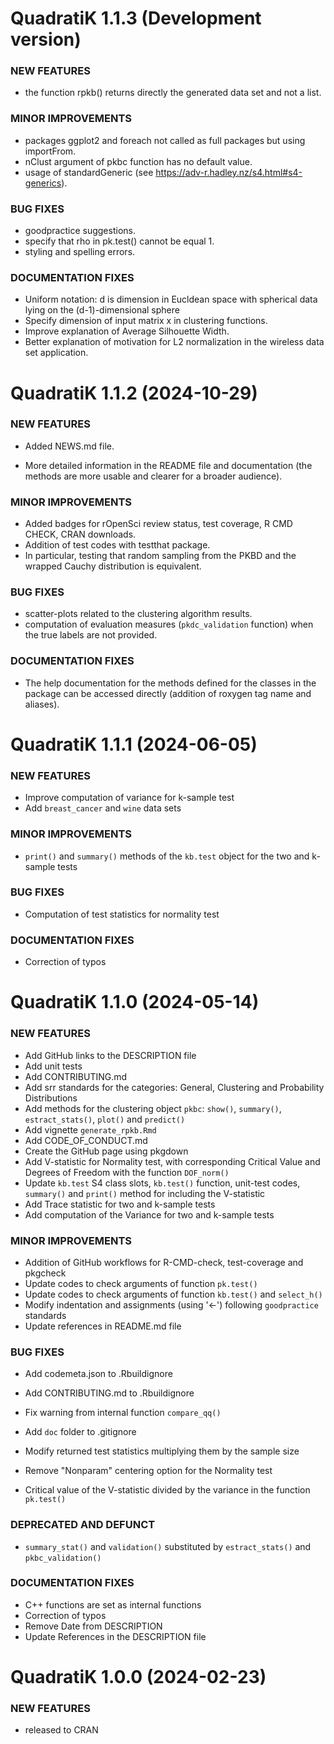 QuadratiK 1.1.3 (Development version) 
=========================

### NEW FEATURES

  * the function rpkb() returns directly the generated data set and not a list.
    

### MINOR IMPROVEMENTS

  * packages ggplot2 and foreach not called as full packages but using 
    importFrom.
  * nClust argument of pkbc function has no default value.
  * usage of standardGeneric (see https://adv-r.hadley.nz/s4.html#s4-generics).
  
### BUG FIXES

  * goodpractice suggestions.
  * specify that rho in pk.test() cannot be equal 1.
  * styling and spelling errors.

### DOCUMENTATION FIXES

  * Uniform notation: d is dimension in Eucldean space with spherical data lying
    on the (d-1)-dimensional sphere
  * Specify dimension of input matrix x in clustering functions.
  * Improve explanation of Average Silhouette Width.
  * Better explanation of motivation for L2 normalization in the wireless data
    set application.


QuadratiK 1.1.2 (2024-10-29) 
=========================

### NEW FEATURES

  * Added NEWS.md file.
  
  * More detailed information in the README file and documentation (the methods 
    are more usable and clearer for a broader audience). 

### MINOR IMPROVEMENTS

  * Added badges for rOpenSci review status, test coverage, R CMD CHECK,
    CRAN downloads.
  * Addition of test codes with testthat package. 
  * In particular, testing that random sampling from the PKBD and the wrapped
          Cauchy distribution is equivalent.
  
### BUG FIXES

  * scatter-plots related to the clustering algorithm results.
  * computation of evaluation measures (`pkdc_validation` function) when the 
    true labels are not provided.

### DOCUMENTATION FIXES

  * The help documentation for the methods defined for the classes in the 
    package can be accessed directly (addition of roxygen tag name and 
    aliases).


QuadratiK 1.1.1 (2024-06-05)
=========================

### NEW FEATURES

  * Improve computation of variance for k-sample test
  * Add `breast_cancer` and `wine` data sets
  
### MINOR IMPROVEMENTS

  * `print()` and `summary()` methods of the `kb.test` object for the two and k-sample tests
  
### BUG FIXES

  * Computation of test statistics for normality test

### DOCUMENTATION FIXES

  * Correction of typos
  

QuadratiK 1.1.0 (2024-05-14)
=========================

### NEW FEATURES

  * Add GitHub links to the DESCRIPTION file
  * Add unit tests  
  * Add CONTRIBUTING.md
  * Add srr standards for the categories: General, Clustering and Probability Distributions
  * Add methods for the clustering object `pkbc`: `show()`, `summary()`, `estract_stats()`, `plot()` and `predict()`
  * Add vignette `generate_rpkb.Rmd`
  * Add CODE_OF_CONDUCT.md
  * Create the GitHub page using pkgdown
  * Add V-statistic for Normality test, with corresponding Critical Value and Degrees of Freedom with the function `DOF_norm()`
  * Update `kb.test` S4 class slots, `kb.test()` function, unit-test codes, `summary()` and `print()` method for including the V-statistic
  * Add Trace statistic for two and k-sample tests
  * Add computation of the Variance for two and k-sample tests

### MINOR IMPROVEMENTS

  * Addition of GitHub workflows for R-CMD-check, test-coverage and pkgcheck
  * Update codes to check arguments of function `pk.test()`
  * Update codes to check arguments of function `kb.test()` and `select_h()`
  * Modify indentation and assignments (using '<-') following `goodpractice` standards 
  * Update references in README.md file

### BUG FIXES

  * Add codemeta.json to .Rbuildignore
  * Add CONTRIBUTING.md to .Rbuildignore
  * Fix warning from internal function `compare_qq()`
  * Add `doc` folder to .gitignore
  
  * Modify returned test statistics multiplying them by the sample size
  * Remove "Nonparam" centering option for the Normality test
  * Critical value of the V-statistic divided by the variance in the function `pk.test()`

### DEPRECATED AND DEFUNCT

  * `summary_stat()` and `validation()` substituted by `estract_stats()` and `pkbc_validation()`

### DOCUMENTATION FIXES

  * C++ functions are set as internal functions
  * Correction of typos
  * Remove Date from DESCRIPTION
  * Update References in the DESCRIPTION file


QuadratiK 1.0.0 (2024-02-23)
=========================

### NEW FEATURES

  * released to CRAN
